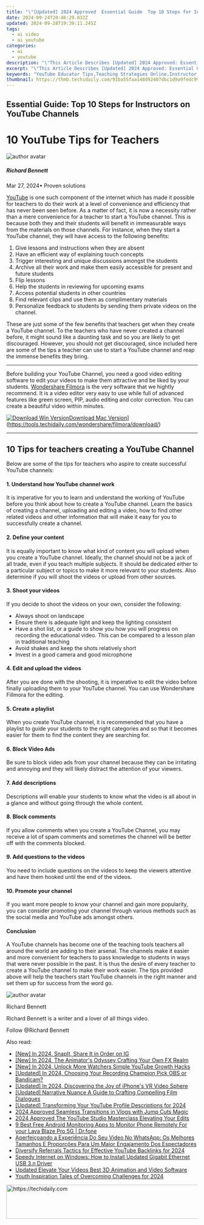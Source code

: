 ```yaml
---
title: "\"[Updated] 2024 Approved  Essential Guide  Top 10 Steps for Instructors on YouTube Channels\""
date: 2024-09-24T20:46:29.832Z
updated: 2024-09-28T19:39:11.245Z
tags:
  - ai video
  - ai youtube
categories:
  - ai
  - youtube
description: "\"This Article Describes [Updated] 2024 Approved: Essential Guide: Top 10 Steps for Instructors on YouTube Channels\""
excerpt: "\"This Article Describes [Updated] 2024 Approved: Essential Guide: Top 10 Steps for Instructors on YouTube Channels\""
keywords: "YouTube Educator Tips,Teaching Strategies Online,Instructor Channel Guide,Education SEO Basics,Effective Video Lessons,Content Creation for Teachers,Engaging Online Classes"
thumbnail: https://thmb.techidaily.com/91ba55faa148d92407dbc1d9a9fedc994b551d4a3d25bebb5c143d9e5179f4c7.jpg
---
```


## Essential Guide: Top 10 Steps for Instructors on YouTube Channels

# 10 YouTube Tips for Teachers

![author avatar](https://images.wondershare.com/filmora/article-images/richard-bennett.jpg)

##### Richard Bennett

 Mar 27, 2024• Proven solutions

[YouTube](https://tools.techidaily.com/wondershare/filmora/download/) is one such component of the internet which has made it possible for teachers to do their work at a level of convenience and efficiency that has never been seen before. As a matter of fact, it is now a necessity rather than a mere convenience for a teacher to start a YouTube channel. This is because both they and their students will benefit in immeasurable ways from the materials on those channels. For instance, when they start a YouTube channel, they will have access to the following benefits:

1. Give lessons and instructions when they are absent
2. Have an efficient way of explaining touch concepts
3. Trigger interesting and unique discussions amongst the students
4. Archive all their work and make them easily accessible for present and future students
5. Flip lessons
6. Help the students in reviewing for upcoming exams
7. Access potential students in other countries
8. Find relevant clips and use them as complimentary materials
9. Personalize feedback to students by sending them private videos on the channel.
  
 These are just some of the few benefits that teachers get when they create a YouTube channel. To the teachers who have never created a channel before, it might sound like a daunting task and so you are likely to get discouraged. However, you should not get discouraged, since included here are some of the tips a teacher can use to start a YouTube channel and reap the immense benefits they bring.

---

 Before building your YouTube Channel, you need a good video editing software to edit your videos to make them attractive and be liked by your students. [Wondershare Filmora](https://tools.techidaily.com/wondershare/filmora/download/) is the very software that we hightly recommend. It is a video editor very easy to use while full of advanced features like green screen, PIP, audio editing and color correction. You can create a beautiful video within minutes.

[![Download Win Version](https://images.wondershare.com/filmora/guide/download-btn-win.jpg)](https://tools.techidaily.com/wondershare/filmora/download/)[Download Mac Version](https://images.wondershare.com/filmora/guide/download-btn-mac.jpg)](https://tools.techidaily.com/wondershare/filmora/download/)

---

## 10 Tips for teachers creating a YouTube Channel

 Below are some of the tips for teachers who aspire to create successful YouTube channels:

#### 1\. Understand how YouTube channel work

 It is imperative for you to learn and understand the working of YouTube before you think about how to create a YouTube channel. Learn the basics of creating a channel, uploading and editing a video, how to find other related videos and other information that will make it easy for you to successfully create a channel.

#### 2\. Define your content

 It is equally important to know what kind of content you will upload when you create a YouTube channel. Ideally, the channel should not be a jack of all trade, even if you teach multiple subjects. It should be dedicated either to a particular subject or topics to make it more relevant to your students. Also determine if you will shoot the videos or upload from other sources.

#### 3\. Shoot your videos

 If you decide to shoot the videos on your own, consider the following:

* Always shoot on landscape
* Ensure there is adequate light and keep the lighting consistent
* Have a shot list, or a guide to show you how you will progress on recording the educational video. This can be compared to a lesson plan in traditional teaching
* Avoid shakes and keep the shots relatively short
* Invest in a good camera and good microphone

#### 4\. Edit and upload the videos

 After you are done with the shooting, it is imperative to edit the video before finally uploading them to your YouTube channel. You can use Wondershare Fillmora for the editing.

#### 5\. Create a playlist

 When you create YouTube channel, it is recommended that you have a playlist to guide your students to the right categories and so that it becomes easier for them to find the content they are searching for.

#### 6\. Block Video Ads

 Be sure to block video ads from your channel because they can be irritating and annoying and they will likely distract the attention of your viewers.

#### 7\. Add descriptions

 Descriptions will enable your students to know what the video is all about in a glance and without going through the whole content.

#### 8\. Block comments

 If you allow comments when you create a YouTube Channel, you may receive a lot of spam comments and sometimes the channel will be better off with the comments blocked.

#### 9\. Add questions to the videos

 You need to include questions on the videos to keep the viewers attentive and have them hooked until the end of the videos.

#### 10\. Promote your channel

 If you want more people to know your channel and gain more popularity, you can consider promoting your channel through various methods such as the social media and YouTube ads amongst others.

#### Conclusion

 A YouTube channels has become one of the teaching tools teachers all around the world are adding to their arsenal. The channels make it easier and more convenient for teachers to pass knowledge to students in ways that were never possible in the past. It is thus the desire of every teacher to create a YouTube channel to make their work easier. The tips provided above will help the teachers start YouTube channels in the right manner and set them up for success from the word go.

![author avatar](https://images.wondershare.com/filmora/article-images/richard-bennett.jpg)

Richard Bennett

Richard Bennett is a writer and a lover of all things video.

Follow @Richard Bennett

<ins class="adsbygoogle"
     style="display:block"
     data-ad-format="autorelaxed"
     data-ad-client="ca-pub-7571918770474297"
     data-ad-slot="1223367746"></ins>

<ins class="adsbygoogle"
     style="display:block"
     data-ad-client="ca-pub-7571918770474297"
     data-ad-slot="8358498916"
     data-ad-format="auto"
     data-full-width-responsive="true"></ins>

<span class="atpl-alsoreadstyle">Also read:</span>
<div><ul>
<li><a href="https://instagram-video-files.techidaily.com/new-in-2024-snapit-share-it-in-order-on-ig/"><u>[New] In 2024, SnapIt, Share It in Order on IG</u></a></li>
<li><a href="https://youtube-tips.techidaily.com/n-2024-the-animators-odyssey-crafting-your-own-fx-realm/"><u>[New] In 2024, The Animator's Odyssey Crafting Your Own FX Realm</u></a></li>
<li><a href="https://youtube-tips.techidaily.com/n-2024-unlock-more-watchers-simple-youtube-growth-hacks/"><u>[New] In 2024, Unlock More Watchers Simple YouTube Growth Hacks</u></a></li>
<li><a href="https://desktop-recording.techidaily.com/updated-in-2024-choosing-your-recording-champion-pick-obs-or-bandicam/"><u>[Updated] In 2024, Choosing Your Recording Champion Pick OBS or Bandicam?</u></a></li>
<li><a href="https://fox-http.techidaily.com/updated-in-2024-discovering-the-joy-of-iphones-vr-video-sphere/"><u>[Updated] In 2024, Discovering the Joy of iPhone's VR Video Sphere</u></a></li>
<li><a href="https://fox-blue.techidaily.com/updated-narrative-nuance-a-guide-to-crafting-compelling-film-dialogues/"><u>[Updated] Narrative Nuance A Guide to Crafting Compelling Film Dialogues</u></a></li>
<li><a href="https://youtube-tips.techidaily.com/ed-transforming-your-youtube-profile-descriptions-for-2024/"><u>[Updated] Transforming Your YouTube Profile Descriptions for 2024</u></a></li>
<li><a href="https://youtube-stream.techidaily.com/2024-approved-seamless-transitions-in-vlogs-with-jump-cuts-magic/"><u>2024 Approved Seamless Transitions in Vlogs with Jump Cuts Magic</u></a></li>
<li><a href="https://youtube-tips.techidaily.com/approved-the-youtube-studio-masterclass-elevating-your-edits/"><u>2024 Approved The YouTube Studio Masterclass Elevating Your Edits</u></a></li>
<li><a href="https://android-location.techidaily.com/9-best-free-android-monitoring-apps-to-monitor-phone-remotely-for-your-lava-blaze-pro-5g-drfone-by-drfone-virtual/"><u>9 Best Free Android Monitoring Apps to Monitor Phone Remotely For your Lava Blaze Pro 5G | Dr.fone</u></a></li>
<li><a href="https://win-howtos.techidaily.com/aperfeicoando-a-experiencia-do-seu-video-no-whatsapp-os-melhores-tamanhos-e-proporcoes-para-um-maior-engajamento-dos-espectadores/"><u>Aperfeiçoando a Experiência Do Seu Video No WhatsApp: Os Melhores Tamanhos E Proporções Para Um Maior Engajamento Dos Espectadores</u></a></li>
<li><a href="https://youtube-tips.techidaily.com/sify-referrals-tactics-for-effective-youtube-backlinks-for-2024/"><u>Diversify Referrals Tactics for Effective YouTube Backlinks for 2024</u></a></li>
<li><a href="https://driver-download.techidaily.com/speedy-internet-on-windows-how-to-install-updated-gigabit-ethernet-usb-3n-driver/"><u>Speedy Internet on Windows: How to Install Updated Gigabit Ethernet USB 3.n Driver</u></a></li>
<li><a href="https://ai-vdieo-software.techidaily.com/updated-elevate-your-videos-best-3d-animation-and-video-software/"><u>Updated Elevate Your Videos Best 3D Animation and Video Software</u></a></li>
<li><a href="https://youtube-tips.techidaily.com/-inspiration-tales-of-overcoming-challenges-for-2024/"><u>Youth Inspiration Tales of Overcoming Challenges for 2024</u></a></li>
</ul></div>

<!-- affiliate ads begin -->
<a href="https://aligracehair.sjv.io/c/5597632/2047351/19272" target="_top" id="2047351">
  <img src="//a.impactradius-go.com/display-ad/19272-2047351" border="0" alt="https://techidaily.com" width="728" height="90"/>
</a>
<img height="0" width="0" src="https://aligracehair.sjv.io/i/5597632/2047351/19272" style="position:absolute;visibility:hidden;" border="0" />
<!-- affiliate ads end -->

